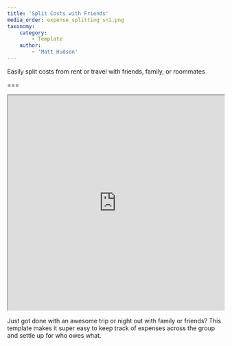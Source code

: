 ```yaml
---
title: 'Split Costs with Friends'
media_order: expense_splitting_sn1.png
taxonomy:
    category:
        - Template
    author:
        - 'Matt Hudson'
---
```


Easily split costs from rent or travel with friends, family, or roommates

===

<iframe src="https://coda.io/embed/FLeOuNu_b5/_suhoc?viewMode=embedplay" width=900 height=500 style="max-width: 100%;" allow="fullscreen"></iframe>

Just got done with an awesome trip or night out with family or friends? This template makes it super easy to keep track of expenses across the group and settle up for who owes what.